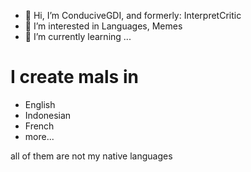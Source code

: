 - 👋 Hi, I’m ConduciveGDI, and formerly: InterpretCritic
- 👀 I’m interested in Languages, Memes
- 🌱 I’m currently learning ...
<!--- - 💞️ I’m looking to collaborate on ... 
- 📫 How to reach me ...
- 😄 Pronouns: ...
- ⚡ Fun fact: ...--->

# I create mals in
- English
- Indonesian
- French
- more...

all of them are not my native languages
<!---
interpretCritic/interpretCritic is a ✨ special ✨ repository because its `README.md` (this file) appears on your GitHub profile.
You can click the Preview link to take a look at your changes.
--->
